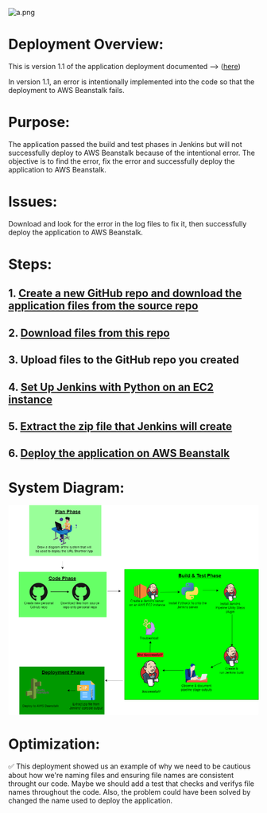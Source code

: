 ![a.png](https://github-assets-first-deployment.s3.amazonaws.com/1.1/urlshortener.PNG)

# Deployment Overview:

This is version 1.1 of the application deployment documented --> ([here](https://github.com/djtoler/firstDelpoyment/tree/main))

In version 1.1, an error is intentionally implemented into the code so that the deployment to AWS Beanstalk fails. 

# Purpose:

The application passed the build and test phases in Jenkins but will not successfully deploy to AWS Beanstalk because of the intentional error. The objective is to find the error, fix the error and successfully deploy the application to AWS Beanstalk.

# Issues:
Download and look for the error in the log files to fix it, then successfully deploy the application to AWS Beanstalk.

# Steps:
## 1. [Create a new GitHub repo and download the application files from the source repo](https://github.com/djtoler/URL-Shortener-Deployment2/blob/main/Deployment2DownloadUploadFiles.md)
## 2. [Download files from this repo](https://github.com/kura-labs-org/C4_deployment-2/tree/main)
## 3. Upload files to the GitHub repo you created
## 4. [Set Up Jenkins with Python on an EC2 instance](https://github.com/djtoler/URL-Shortener-Deployment2/blob/main/Deployment2JenkinsMarkdown.md)
## 5. [Extract the zip file that Jenkins will create](https://github.com/djtoler/URL-Shortener-Deployment2/blob/main/Deployment2JenkinsMarkdown.md)
## 6. [Deploy the application on AWS Beanstalk](https://scribehow.com/shared/How_to_Create_and_Deploy_a_Python_URL_Shortener_on_AWS_Elastic_Beanstalk__MS9pB8lfRaGFiKAq2FU-cw) 

# System Diagram:
![a.png](https://github.com/djtoler/URL-Shortener-Deployment2/blob/main/Deployment2Diagram2.drawio.png)

# Optimization:
<aside>
✅ This deployment showed us an example of why we need to be cautious about how we're naming files and ensuring file names are consistent throught our code. Maybe we should add a test that checks and verifys file names throughout the code. Also, the problem could have been solved by changed the name used to deploy the application.

</aside>

